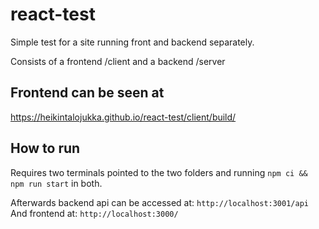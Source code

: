# react-test

Simple test for a site running front and backend separately.

Consists of a frontend /client and a backend /server

## Frontend can be seen at
https://heikintalojukka.github.io/react-test/client/build/

## How to run

Requires two terminals pointed to the two folders and running 
``
npm ci && npm run start
``
in both.

Afterwards backend api can be accessed at:
``
http://localhost:3001/api
``
And frontend at:
``
http://localhost:3000/
``
